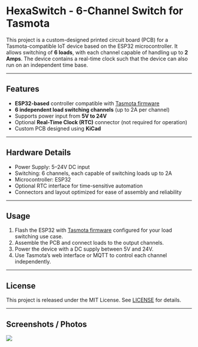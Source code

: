 # HexaSwitch - 6-Channel Switch for Tasmota

This project is a custom-designed printed circuit board (PCB) for a Tasmota-compatible IoT device based on the ESP32 microcontroller. It allows switching of **6 loads**, with each channel capable of handling up to **2 Amps**. The device contains a real-time clock such that the device can also run on an independent time base. 

---

## Features

- **ESP32-based** controller compatible with [Tasmota firmware](https://tasmota.github.io/)
- **6 independent load switching channels** (up to 2A per channel)
- Supports power input from **5V to 24V**
- Optional **Real-Time Clock (RTC)** connector (not required for operation)
- Custom PCB designed using **KiCad**

---

## Hardware Details

- Power Supply: 5–24V DC input  
- Switching: 6 channels, each capable of switching loads up to 2A  
- Microcontroller: ESP32  
- Optional RTC interface for time-sensitive automation  
- Connectors and layout optimized for ease of assembly and reliability

---

## Usage

1. Flash the ESP32 with [Tasmota firmware](https://tasmota.github.io/) configured for your load switching use case.  
2. Assemble the PCB and connect loads to the output channels.  
4. Power the device with a DC supply between 5V and 24V.  
5. Use Tasmota’s web interface or MQTT to control each channel independently.

---

## License

This project is released under the MIT License. See [LICENSE](LICENSE) for details.

---

## Screenshots / Photos

![](img/board11.jpg)

